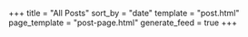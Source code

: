 +++
title = "All Posts"
sort_by = "date"
template = "post.html"
page_template = "post-page.html"
generate_feed = true
+++

